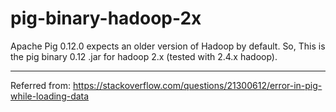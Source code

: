 pig-binary-hadoop-2x
====================

Apache Pig 0.12.0 expects an older version of Hadoop by default.
So, This is the pig binary 0.12 .jar for hadoop 2.x (tested with 2.4.x hadoop).

-----------

Referred from: https://stackoverflow.com/questions/21300612/error-in-pig-while-loading-data
